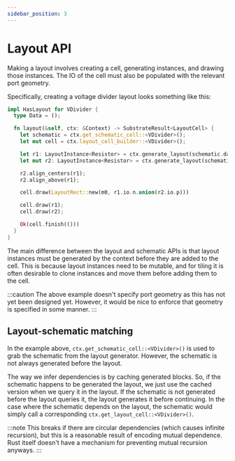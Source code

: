 ```yaml
---
sidebar_position: 3
---
```


# Layout API

Making a layout involves creating a cell, generating instances, and drawing those instances.
The IO of the cell must also be populated with the relevant port geometry.

Specifically, creating a voltage divider layout looks something like this:

```rust
impl HasLayout for VDivider {
  type Data = ();

  fn layout(&self, ctx: &Context) -> SubstrateResult<LayoutCell> {
    let schematic = ctx.get_schematic_cell::<VDivider>();
    let mut cell = ctx.layout_cell_builder::<VDivider>();

    let r1: LayoutInstance<Resistor> = ctx.generate_layout(schematic.data.r1.block.clone());
    let mut r2: LayoutInstance<Resistor> = ctx.generate_layout(schematic.data.r2.block.clone());

    r2.align_centers(r1);
    r2.align_above(r1);

    cell.draw(LayoutRect::new(m0, r1.io.n.union(r2.io.p)))

    cell.draw(r1);
    cell.draw(r2);

    Ok(cell.finish(()))
  }
}
```

The main difference between the layout and schematic APIs is that layout 
instances must be generated by the context before they are added to the cell. This is because 
layout instances need to be mutable, and for tiling it is often desirable to clone instances 
and move them before adding them to the cell.

:::caution
The above example doesn't specify port geometry as this has not yet been designed yet. However, it would be nice
to enforce that geometry is specified in some manner.
:::

## Layout-schematic matching

In the example above, `ctx.get_schematic_cell::<VDivider>()` is used to grab the schematic from the layout generator. However, the schematic is not always generated before the layout.

The way we infer dependencies is by caching generated blocks. So, if the schematic happens 
to be generated the layout, we just use the cached version when we query it in the layout. 
If the schematic is not generated before the layout queries it, the layout generates it 
before continuing. In the case where the schematic depends on the layout, the 
schematic would simply call a corresponding `ctx.get_layout_cell::<VDivider>()`.

:::note
This breaks if there are circular dependencies (which causes infinite recursion), but this is a reasonable result
of encoding mutual dependence. Rust itself doesn't have a mechanism for preventing mutual recursion anyways.
:::

